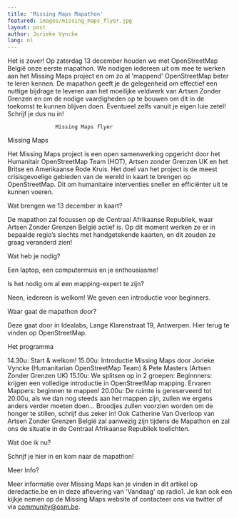 ```yaml
---
title: 'Missing Maps Mapathon'
featured: images/missing_maps_flyer.jpg
layout: post
author: Jorieke Vyncke
lang: nl
---
```


Het is zover! Op zaterdag 13 december houden we met OpenStreetMap België onze eerste mapathon. We nodigen iedereen uit om mee te werken aan het Missing Maps project en om zo al 'mappend' OpenStreetMap beter te leren kennen. De mapathon geeft je de gelegenheid om effectief een nuttige bijdrage te leveren aan het moeilijke veldwerk van Artsen Zonder Grenzen en om de nodige vaardigheden op te bouwen om dit in de toekomst te kunnen blijven doen. Eventueel zelfs vanuit je eigen luie zetel!
Schrijf je dus nu in!

                   Missing Maps flyer

Missing Maps

Het Missing Maps project is een open samenwerking opgericht door het Humanitair OpenStreetMap Team (HOT), Artsen zonder Grenzen UK en het Britse en Amerikaanse Rode Kruis. Het doel van het project is de meest crisisgevoelige gebieden van de wereld in kaart te brengen op OpenStreetMap. Dit om humanitaire interventies sneller en efficiënter uit te kunnen voeren.

Wat brengen we 13 december in kaart?

De mapathon zal focussen op de Centraal Afrikaanse Republiek, waar Artsen Zonder Grenzen België actief is. Op dit moment werken ze er in bepaalde regio’s slechts met handgetekende kaarten, en dit zouden ze graag veranderd zien!

Wat heb je nodig?

Een laptop, een computermuis en je enthousiasme!

Is het nodig om al een mapping-expert te zijn?

Neen, iedereen is welkom! We geven een introductie voor beginners.

Waar gaat de mapathon door? 

Deze gaat door in Idealabs, Lange Klarenstraat 19, Antwerpen. Hier terug te vinden op OpenStreetMap.

Het programma

14.30u: Start & welkom!
15.00u: Introductie Missing Maps door Jorieke Vyncke (Humanitarian OpenStreetMap Team) & Pete Masters (Artsen Zonder Grenzen UK)
15.10u: We splitsen op in 2 groepen:
Beginnners: krijgen een volledige introductie in OpenStreetMap mapping.
Ervaren Mappers: beginnen te mappen!
20.00u: De ruimte is gereserveerd tot 20.00u, als we dan nog steeds aan het mappen zijn, zullen we ergens anders verder moeten doen... Broodjes zullen voorzien worden om de honger te stillen, schrijf dus zeker in! 
Ook Catherine Van Overloop van Artsen Zonder Grenzen België zal aanwezig zijn tijdens de Mapathon en zal ons de situatie in de Centraal Afrikaanse Republiek toelichten.

Wat doe ik nu?

Schrijf je hier in en kom naar de mapathon!

 

Meer Info?

Meer informatie over Missing Maps kan je vinden in dit artikel op deredactie.be en in deze aflevering van 'Vandaag' op radio1. Je kan ook een kijkje nemen op de Missing Maps website of contacteer ons via twitter of via community@osm.be.
